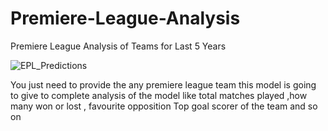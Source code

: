 # Premiere-League-Analysis

Premiere League Analysis of Teams for Last 5 Years

![EPL_Predictions](https://github.com/Tahseen23/Premiere-League-Analysis/assets/122351427/d5fb199c-256f-4e82-98cd-03fc5c1ea46f)

You just need to provide the any premiere league team this model is going to give to complete analysis of the model like total matches played ,how many won or lost , favourite opposition Top goal scorer of the team and so on
